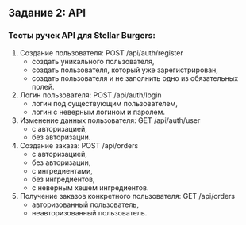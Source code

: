 Задание 2: API
--------------
### Тесты ручек API для Stellar Burgers:

1. Создание пользователя: POST /api/auth/register
   * создать уникального пользователя,
   * создать пользователя, который уже зарегистрирован,
   * создать пользователя и не заполнить одно из обязательных полей.
2. Логин пользователя: POST /api/auth/login
   * логин под существующим пользователем,
   * логин с неверным логином и паролем.
3. Изменение данных пользователя: GET /api/auth/user
   * с авторизацией,
   * без авторизации.
4. Создание заказа: POST /api/orders
   * с авторизацией,
   * без авторизации,
   * с ингредиентами,
   * без ингредиентов,
   * с неверным хешем ингредиентов.
5. Получение заказов конкретного пользователя: GET /api/orders
   * авторизованный пользователь,
   * неавторизованный пользователь.
